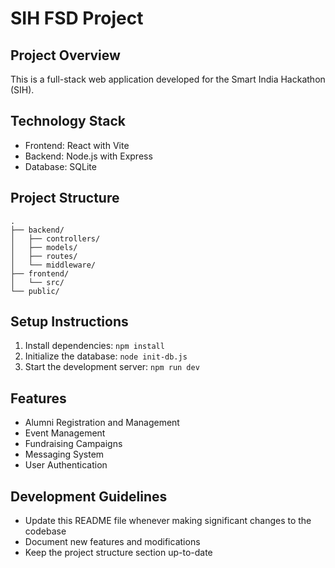 # SIH FSD Project

## Project Overview
This is a full-stack web application developed for the Smart India Hackathon (SIH).

## Technology Stack
- Frontend: React with Vite
- Backend: Node.js with Express
- Database: SQLite

## Project Structure
```
.
├── backend/
│   ├── controllers/
│   ├── models/
│   ├── routes/
│   └── middleware/
├── frontend/
│   └── src/
└── public/
```

## Setup Instructions
1. Install dependencies: `npm install`
2. Initialize the database: `node init-db.js`
3. Start the development server: `npm run dev`

## Features
- Alumni Registration and Management
- Event Management
- Fundraising Campaigns
- Messaging System
- User Authentication

## Development Guidelines
- Update this README file whenever making significant changes to the codebase
- Document new features and modifications
- Keep the project structure section up-to-date